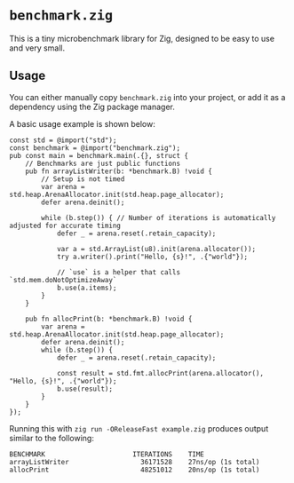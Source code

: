 # `benchmark.zig`

This is a tiny microbenchmark library for Zig, designed to be easy to use and very small.

## Usage

You can either manually copy `benchmark.zig` into your project, or add it as a dependency using the Zig package manager.

A basic usage example is shown below:

```zig
const std = @import("std");
const benchmark = @import("benchmark.zig");
pub const main = benchmark.main(.{}, struct {
    // Benchmarks are just public functions
    pub fn arrayListWriter(b: *benchmark.B) !void {
        // Setup is not timed
        var arena = std.heap.ArenaAllocator.init(std.heap.page_allocator);
        defer arena.deinit();

        while (b.step()) { // Number of iterations is automatically adjusted for accurate timing
            defer _ = arena.reset(.retain_capacity);

            var a = std.ArrayList(u8).init(arena.allocator());
            try a.writer().print("Hello, {s}!", .{"world"});

            // `use` is a helper that calls `std.mem.doNotOptimizeAway`
            b.use(a.items);
        }
    }

    pub fn allocPrint(b: *benchmark.B) !void {
        var arena = std.heap.ArenaAllocator.init(std.heap.page_allocator);
        defer arena.deinit();
        while (b.step()) {
            defer _ = arena.reset(.retain_capacity);

            const result = std.fmt.allocPrint(arena.allocator(), "Hello, {s}!", .{"world"});
            b.use(result);
        }
    }
});
```

Running this with `zig run -OReleaseFast example.zig` produces output similar to the following:

```
BENCHMARK                      ITERATIONS    TIME
arrayListWriter                  36171528    27ns/op (1s total)
allocPrint                       48251012    20ns/op (1s total)
```
